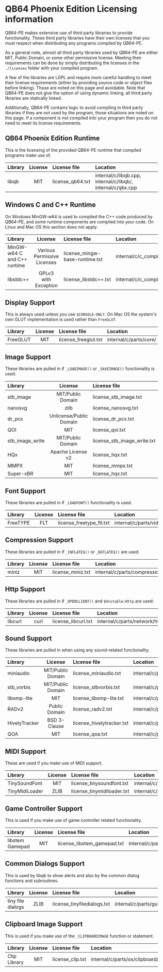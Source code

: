 QB64 Phoenix Edition Licensing information
==========================================

QB64-PE makes extensive use of third party libraries to provide
functionality. These third party libraries have their own licenses that you
must respect when distributing any programs compiled by QB64-PE.

As a general note, almost all third party libraries used by QB64-PE are either MIT,
Public Domain, or some other permissive license. Meeting their requirements can
be done by simply distributing the licenses in the `./licenses` folder with
your compiled program.

A few of the libraries are LGPL and require more careful handling to meet their
license requirements (either by providing source code or object files before
linking). Those are noted on this page and avoidable. Note that QB64-PE does
not give the option of using dynamic linking, all third party libraries are
statically linked.

Additionally, QB64-PE contains logic to avoid compiling in third party libraries
if they are not used by the program, those situations are noted on this page.
If a component is not compiled into your program then you do not need to meet
its license requirements.

## QB64 Phoenix Edition Runtime

This is the licensing of the provided QB64-PE runtime that compiled programs make use of.

| Library | License | License file | Location |
| :------ | :-----: | :----------- | :------- |
| libqb | MIT | license_qb64.txt | internal/c/libqb.cpp, internal/c/libqb/, internal/c/qbx.cpp |

## Windows C and C++ Runtime

On Windows MinGW-w64 is used to compiled the C++ code produced by QB64-PE, and some runtime components are compiled into your code. On Linux and Mac OS this section does not apply.

| Library | License | License file | Location |
| :------ | :-----: | :----------- | :------- |
| MinGW-w64 C and C++ runtime | Various Permissive Licenses | license_mingw-base-runtime.txt | internal/c/c_compiler/ |
| libstdc++ | GPLv3 with Exception | license_libstdc++.txt | internal/c/c_compiler/ |

## Display Support

This is always used unless you use `$CONSOLE:ONLY`. On Mac OS the system's own GLUT implementation is used rather than `FreeGLUT`.

| Library | License | License file | Location |
| :------ | :-----: | :----------- | :------- |
| FreeGLUT | MIT | license_freeglut.txt | internal/c/parts/core/ |

## Image Support

These libraries are pulled in if `_LOADIMAGE()` or `_SAVEIMAGE()` functionality is used.

| Library | License | License file | Location |
| :------ | :-----: | :----------- | :------- |
| stb_image | MIT/Public Domain | license_stb_image.txt | internal/c/parts/video/image/stb/stb_image.h |
| nanosvg | zlib | license_nanosvg.txt | internal/c/parts/video/image/nanosvg |
| dr_pcx | Unlicense/Public Domain | license_dr_pcx.txt | internal/c/parts/video/image/dr_pcx.h |
| QOI | MIT | license_qoi.txt | internal/c/parts/video/image/qoi.h |
| stb_image_write | MIT/Public Domain | license_stb_image_write.txt | internal/c/parts/video/image/stb/stb_image_write.h |
| HQx | Apache License v2 | license_hqx.txt | internal/c/parts/video/image/pixelscalers/hqx.hpp |
| MMPX | MIT | license_mmpx.txt | internal/c/parts/video/image/pixelscalers/mmpx.hpp |
| Super-xBR | MIT | license_hqx.txt | internal/c/parts/video/image/pixelscalers/sxbr.hpp |

## Font Support

These libraries are pulled in if `_LOADFONT()` functionality is used.

| Library | License | License file | Location |
| :------ | :-----: | :----------- | :------- |
| FreeTYPE | FLT | license_freetype_ftl.txt | internal/c/parts/video/font/tff/ |

## Compression Support

These libraries are pulled in if `_INFLATE$()` or `_DEFLATE$()` are used.

| Library | License | License file | Location |
| :------ | :-----: | :----------- | :------- |
| miniz | MIT | license_miniz.txt | internal/c/parts/compression/ |

## Http Support

These libraries are pulled in if `_OPENCLIENT()` and `$Unstable:Http` are used:

| Library | License | License file | Location |
| :------ | :-----: | :----------- | :------- |
| libcurl | curl | license_libcurl.txt | internal/c/parts/network/http/curl/ |

## Sound Support

These libraries are pulled in when using any sound-related functionality.

| Library | License | License file | Location |
| :------ | :-----: | :----------- | :------- |
| miniaudio | MIT/Public Domain | license_miniaudio.txt | internal/c/parts/audio/miniaudio.h |
| stb_vorbis | MIT/Public Domain | license_stbvorbis.txt | internal/c/parts/audio/extras/stb_vorbis.c |
| libxmp-lite  | MIT | license_libxmp-lite.txt | internal/c/parts/audio/extras/libxmp-lite/ |
| RADv2 | Public Domain | license_radv2.txt | internal/c/parts/audio/extras/radv2/ |
| HivelyTracker | BSD 3-Clause | license_hivelytracker.txt | internal/c/parts/audio/extras/hivelytracker/ |
| QOA | MIT | license_qoa.txt | internal/c/parts/audio/extras/qoa.h |

## MIDI Support

These are used if you make use of MIDI support.

| Library | License | License file | Location |
| :------ | :-----: | :----------- | :------- |
| TinySoundFont | MIT | license_tinysoundfont.txt | internal/c/parts/audio/extras/tinysoundfont/tsf.h
| TinyMidiLoader | ZLIB | license_tinymidiloader.txt | internal/c/parts/audio/extras/tinysoundfont.tml.h |

## Game Controller Support

This is used if you make use of game controller related functionality.

| Library | License | License file | Location |
| :------ | :-----: | :----------- | :------- |
| libstem Gamepad | MIT | license_libstem_gamepad.txt | internal/c/parts/input/game_controller/libstem_gamepad |

## Common Dialogs Support

This is used by libqb to show alerts and also by the common dialog functions and subroutines.

| Library | License | License file | Location |
| :------ | :-----: | :----------- | :------- |
| tiny file dialogs | ZLIB | license_tinyfiledialogs.txt | internal/c/parts/gui/ |

## Clipboard Image Support

This is used if you make use of the `_CLIPBOARDIMAGE` function or statement.

| Library | License | License file | Location |
| :------ | :-----: | :----------- | :------- |
| Clip Library | MIT | license_clip.txt | internal/c/parts/os/clipboard/clip/ |
